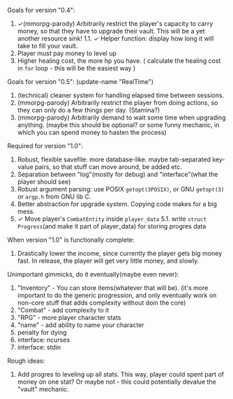 
Goals for version "0.4":
1. ✓(mmorpg-parody) Arbitrarily restrict the player's capacity to carry money, so that they have to upgrade their vault. This will be a yet another resource sink!
1.1. ✓ Helper function: display how long it will take to fill your vault.
2.  Player must pay money to level up
3.  Higher healing cost, the more hp you have. ( calculate the healing cost in `for` loop - this will be the easiest way )

Goals for version "0.5": (update-name "RealTime")
1.  (technical) cleaner system for handling elapsed time between sessions.
2.  (mmorpg-parody) Arbitrarily restrict the player from doing actions, so they can only do a few things per day. (Stamina?)
3.  (mmorpg-parody) Arbitrarily demand to wait some time when upgrading anything. (maybe this should be optional? or some funny mechanic, in which you can spend money to hasten the process)

Required for version "1.0":

1.  Robust, flexible savefile: more database-like. maybe tab-separated key-value pairs, so that stuff can move around, be added etc.
2.  Separation between "log"(mostly for debug) and "interface"(what the player should see)
3.  Robust argument parsing: use POSIX `getopt(3POSIX)`, or GNU `getopt(3)` or `argp.h` from GNU lib C.
4.  Better abstraction for upgrade system. Copying code makes for a big mess.
5. ✓ Move player's `CombatEntity` inside `player_data`
5.1. write `struct Progress`(and make it part of player_data) for storing progres data

When version "1.0" is functionally complete:

1.  Drastically lower the income, since currently the player gets big money fast. In release, the player will get very little money, and slowly.


Unimportant gimmicks, do it eventually(maybe even never):
1. "Inventory" - You can store items(whatever that will be). (it's more important to do the generic progression, and only eventually work on non-core stuff that adds complexity without doin the core)
2. "Combat" - add complexity to it
3. "RPG" - more player character stats
4. "name" - add ability to name your character
5. penalty for dying
6. interface: ncurses
7. interface: stdin


Rough ideas:
1. Add progres to leveling up all stats. This way, player could spent part of money on one stat? Or maybe not - this could potentially devalue the "vault" mechanic.
